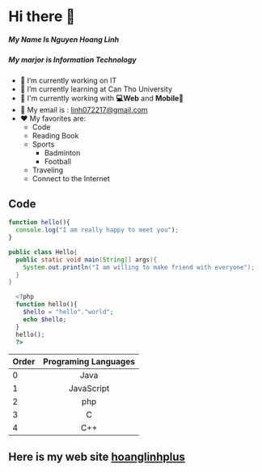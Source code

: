 # **Hi there 👋**
##### **My Name Is Nguyen Hoang Linh**
##### **My marjor is Information Technology**

- 🔭 I’m currently working on IT
- 🌱 I’m currently learning  at Can Tho University
-  🔑 I'm currently working with **💻Web** and **Mobile📱**
- 💬 My email is : linh072217@gmail.com
- ❤️ My favorites are:
  - Code
  - Reading Book
  - Sports
    - Badminton
    - Football
  - Traveling
  - Connect to the Internet
## Code 
```javascript
function hello(){
  console.log("I am really happy to meet you");
}
```
```java
public class Hello{
  public static void main(String[] args){
    System.out.println("I am willing to make friend with everyone");
  }
}
```
```php
  <?php
  function hello(){
    $hello = "hello"."world";
    echo $hello;
  }
  hello();
  ?>
```
|  Order | Programing Languages |
| ------------- | :-------------: |
|   0   | Java   |
| 1| JavaScript  |
|2| php|
| 3| C  |
| 4 | C++  |
## Here is my web site [hoanglinhplus][hlp]
[hlp]: https://www.hoanglinhplus.cf
